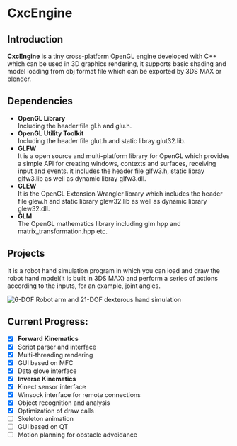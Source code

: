 # CxcEngine

## Introduction

 **CxcEngine** is a tiny cross-platform OpenGL engine developed with C++ which can be used in 3D graphics rendering, it supports basic shading and model loading from obj format file which can be exported by 3DS MAX or blender.

## Dependencies

- **OpenGL Library**  
  Including the header file gl.h and glu.h.
- **OpenGL Utility Toolkit**  
  Including the header file glut.h and static libray glut32.lib.
- **GLFW**  
  It is a open source and multi-platform library for OpenGL which provides a simple API for creating windows, contexts and surfaces, receiving input and events. it includes the header file glfw3.h, static libray glfw3.lib as well as dynamic libray glfw3.dll.
- **GLEW**  
  It is the OpenGL Extension Wrangler library which includes the header file glew.h and static library glew32.lib as well as dynamic library glew32.dll.
- **GLM**  
  The OpenGL mathematics library including glm.hpp and matrix_transformation.hpp etc.
  
## Projects

  It is a robot hand simulation program in which you can load and draw the robot hand model(it is built in 3DS MAX) and perform a series of actions according to the inputs, for an example, joint angles.

![6-DOF Robot arm and 21-DOF dexterous hand simulation](http://github.com/cxcscut/CxcEngine/raw/master/Img/robot.bmp)

## Current Progress:

- [x] **Forward Kinematics**
- [x] Script parser and interface
- [x] Multi-threading rendering
- [x] GUI based on MFC
- [x] Data glove interface
- [x] **Inverse Kinematics**
- [x] Kinect sensor interface
- [x] Winsock interface for remote connections
- [x] Object recognition and analysis
- [x] Optimization of draw calls 
- [ ] Skeleton animation
- [ ] GUI based on QT
- [ ] Motion planning for obstacle advoidance
